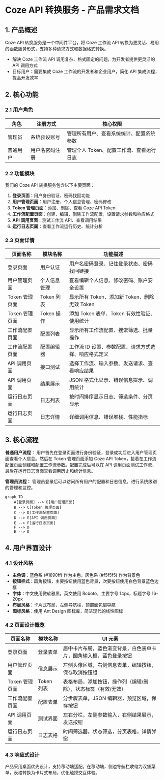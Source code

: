 # Coze API 转换服务 - 产品需求文档

## 1. 产品概述

Coze API 转换服务是一个中间件平台，将 Coze 工作流 API 转换为更灵活、易用的函数服务形式，支持多种请求方式和数据格式转换。

- 解决 Coze 工作流 API 调用复杂、格式固定的问题，为开发者提供更灵活的 API 调用方式
- 目标用户：需要集成 Coze 工作流的开发者和企业用户，简化 API 集成流程，提高开发效率

## 2. 核心功能

### 2.1 用户角色

| 角色 | 注册方式 | 核心权限 |
|------|----------|----------|
| 管理员 | 系统预设账号 | 管理所有用户、查看系统统计、配置系统参数 |
| 普通用户 | 用户名密码注册 | 管理个人 Token、配置工作流、查看运行日志 |

### 2.2 功能模块

我们的 Coze API 转换服务包含以下主要页面：

1. **登录页面**：用户身份验证、密码找回功能
2. **用户管理页面**：用户注册、个人信息管理、密码修改
3. **Token 管理页面**：添加、删除、查看 Coze API Token
4. **工作流配置页面**：创建、编辑、删除工作流配置，设置请求参数和响应格式
5. **API 调用页面**：测试工作流 API、查看调用结果
6. **运行日志页面**：查看工作流运行历史、统计分析

### 2.3 页面详情

| 页面名称 | 模块名称 | 功能描述 |
|----------|----------|----------|
| 登录页面 | 用户认证 | 用户名密码登录、记住登录状态、密码找回链接 |
| 用户管理页面 | 个人信息管理 | 查看编辑个人信息、修改密码、账户安全设置 |
| Token 管理页面 | Token 列表 | 显示所有 Token、添加新 Token、删除无效 Token |
| Token 管理页面 | Token 操作 | 添加 Token 表单、Token 有效性验证、使用统计 |
| 工作流配置页面 | 配置列表 | 显示所有工作流配置、搜索筛选、批量操作 |
| 工作流配置页面 | 配置编辑器 | 工作流 ID 设置、参数配置、请求方式选择、响应格式定义 |
| API 调用页面 | 接口测试 | 选择工作流、输入参数、发送请求、查看响应结果 |
| API 调用页面 | 结果展示 | JSON 格式化显示、错误信息提示、调用统计 |
| 运行日志页面 | 日志列表 | 按时间排序显示日志、筛选条件、分页显示 |
| 运行日志页面 | 日志详情 | 详细调用信息、错误堆栈、性能指标 |

## 3. 核心流程

**普通用户流程：**
用户首先在登录页面进行身份验证，登录成功后进入用户管理页面查看个人信息。然后在 Token 管理页面添加 Coze API Token，接着在工作流配置页面创建和配置工作流参数。配置完成后可以在 API 调用页面测试工作流，最后在运行日志页面查看调用历史和统计信息。

**管理员流程：**
管理员登录后可以访问所有用户的配置和日志信息，进行系统级别的管理和监控。

```mermaid
graph TD
    A[登录页面] --> B[用户管理页面]
    B --> C[Token 管理页面]
    C --> D[工作流配置页面]
    D --> E[API 调用页面]
    E --> F[运行日志页面]
    F --> D
    E --> D
```

## 4. 用户界面设计

### 4.1 设计风格

- **主色调**：蓝色系 (#1890ff) 作为主色，灰色系 (#f5f5f5) 作为背景色
- **按钮样式**：圆角按钮，主要按钮使用蓝色背景，次要按钮使用白色背景蓝色边框
- **字体**：中文使用微软雅黑，英文使用 Roboto，主要字号 14px，标题字号 16-20px
- **布局风格**：卡片式布局，左侧导航栏，顶部面包屑导航
- **图标风格**：使用 Ant Design 图标库，简洁现代的线性图标

### 4.2 页面设计概览

| 页面名称 | 模块名称 | UI 元素 |
|----------|----------|---------|
| 登录页面 | 登录表单 | 居中卡片布局，蓝色渐变背景，白色表单卡片，圆角输入框，蓝色登录按钮 |
| 用户管理页面 | 信息展示 | 左侧头像区域，右侧信息表单，编辑按钮，保存取消按钮组 |
| Token 管理页面 | Token 列表 | 表格布局，添加按钮，操作列（编辑/删除），状态标签（有效/无效） |
| 工作流配置页面 | 配置表单 | 分步骤表单，JSON 编辑器，预览区域，保存按钮 |
| API 调用页面 | 测试界面 | 左右分栏，左侧参数输入，右侧结果展示，发送按钮 |
| 运行日志页面 | 日志表格 | 时间筛选器，状态筛选，分页表格，详情弹窗 |

### 4.3 响应式设计

产品采用桌面优先设计，支持移动端适配。在移动端，侧边导航栏收缩为汉堡菜单，表格转换为卡片式布局，优化触摸交互体验。